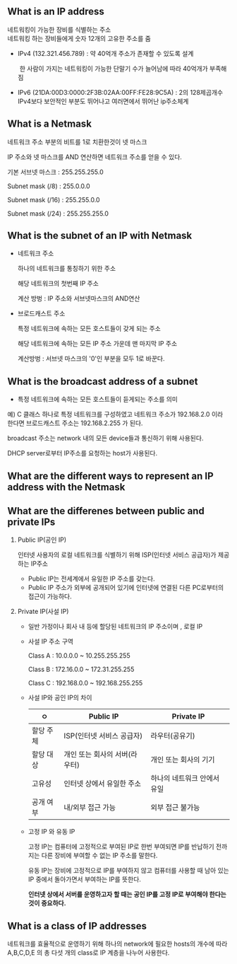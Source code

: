 ## What is an IP address

네트워킹이 가능한 장비를 식별하는 주소  
네트워킹 하는 장비들에게 숫자 12개의 고유한 주소를 줌  

* IPv4 (132.321.456.789) : 약 40억개 주소가 존재할 수 있도록 설계  

  ​	한 사람이 가지는 네트워킹이 가능한 단말기 수가 늘어남에 따라 40억개가 부족해짐  

* IPv6 (21DA:00D3:0000:2F3B:02AA:00FF:FE28:9C5A) : 2의 128제곱개수  
  	IPv4보다 보안적인 부분도 뛰어나고 여러면에서 뛰어난 ip주소체계  

## What is a Netmask

네트워크 주소 부분의 비트를 1로 치환한것이 넷 마스크 

IP 주소와 넷 마스크를 AND 연산하면 네트워크 주소를 얻을 수 있다.  

기본 서브넷 마스크 : 255.255.255.0

Subnet mask (/8) : 255.0.0.0

Subnet mask (/16) : 255.255.0.0

Subnet mask (/24) : 255.255.255.0

## What is the subnet of an IP with Netmask

* 네트워크 주소

  하나의 네트워크를 통칭하기 위한 주소

  해당 네트워크의 첫번째 IP 주소

  계산 방벙 : IP 주소와 서브넷마스크의 AND연산

* 브로드캐스트 주소

  특정 네트워크에 속하는 모든 호스트들이 갖게 되는 주소

  해당 네트워크에 속하는 모든 IP 주소 가운데 맨 마지막 IP 주소

  계산방벙 : 서브넷 마스크의 '0'인 부분을 모두 1로 바꾼다.

## What is the broadcast address of a subnet

* 특정 네트워크에 속하는 모든 호스트들이 듣게되는 주소를 의미

예) C 클래스 하나로 특정 네트워크를 구성하였고 네트워크 주소가 192.168.2.0 이라 한다면 브로드캐스트 주소는 192.168.2.255 가 된다.

broadcast 주소는 network 내의 모든 device들과 통신하기 위해 사용된다.

DHCP server로부터 IP주소를 요청하는 host가 사용된다. 

## What are the different ways to represent an IP address with the Netmask



## What are the differenes between public and private IPs

1. Public IP(공인 IP)

   인터넷 사용자의 로컬 네트워크를 식별하기 위해 ISP(인터넷 서비스 공급자)가 제공하는 IP주소

   * Public IP는 전세계에서 유일한 IP 주소를 갖는다.
   * Public IP 주소가 외부에 공개되어 있기에 인터넷에 연결된 다른 PC로부터의 접근이 가능하다.

2. Private IP(사설 IP)

   * 일반 가정이나 회사 내 등에 할당된 네트워크의 IP 주소이며 , 로컬 IP

   * 사설 IP 주소 구역

     Class A : 10.0.0.0 ~ 10.255.255.255

     Class B : 172.16.0.0 ~ 172.31.255.255

     Class C : 192.168.0.0 ~ 192.168.255.255

   * 사설 IP와 공인 IP의 차이

     | ㅇ        | Public IP                     | Private IP                  |
     | --------- | ----------------------------- | --------------------------- |
     | 할당 주체 | ISP(인터넷 서비스 공급자)     | 라우터(공유기)              |
     | 할당 대상 | 개인 또는 회사의 서버(라우터) | 개인 또는 회사의 기기       |
     | 고유성    | 인터넷 상에서 유일한 주소     | 하나의 네트워크 안에서 유일 |
     | 공개 여부 | 내/외부 접근 가능             | 외부 접근 불가능            |

   * 고정 IP 와 유동 IP

     고정 IP는 컴퓨터에 고정적으로 부여된 IP로 한번 부여되면 IP를 반납하기 전까지는 다른 장비에 부여할 수 없는 IP 주소를 말한다.

     유동 IP는 장비에 고정적으로 IP를 부여하지 않고 컴퓨터를 사용할 때 남아 있는 IP 중에서 돌아가면서 부여하는 IP를 뜻한다.

     **인터넷 상에서 서버를 운영하고자 할 때는 공인 IP를 고정 IP로 부여해야 한다는 것이 중요하다.**

## What is a class of IP addresses

네트워크를 효율적으로 운영하기 위해 하나의 network에 필요한 hosts의 개수에 따라 A,B,C,D,E 의 총 다섯 개의 class로 IP 계층을 나누어 사용한다.

